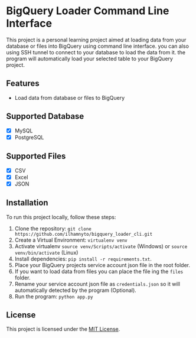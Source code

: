 # BigQuery Loader Command Line Interface

This project is a personal learning project aimed at loading data from your database or files into BigQuery using command line interface. you can also using SSH tunnel to connect to your database to load the data from it. the program will automatically load your selected table to your BigQuery project.

## Features

- Load data from database or files to BigQuery

## Supported Database
- [x] MySQL
- [x] PostgreSQL

## Supported Files
- [x] CSV
- [x] Excel
- [x] JSON

## Installation

To run this project locally, follow these steps:

1. Clone the repository: `git clone https://github.com/ilhamnyto/bigquery_loader_cli.git`
2. Create a Virtual Environment: `virtualenv venv`
3. Activate virtualenv `source venv/Scripts/activate` (Windows) or `source venv/bin/activate` (Linux)
4. Install dependencies: `pip install -r requirements.txt`.
5. Place your BigQuery projects service account json file in the root folder.
6. If you want to load data from files you can place the file ing the `files` folder. 
7. Rename your service account json file as `credentials.json` so it will automatically detected by the program (Optional).
8. Run the program: `python app.py`

## License

This project is licensed under the [MIT License](./LICENSE).

